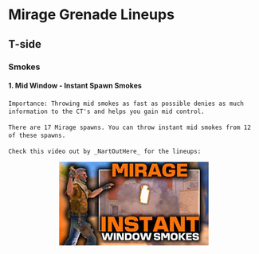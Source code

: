 # Mirage Grenade Lineups

## T-side

### Smokes

#### 1. Mid Window - Instant Spawn Smokes
    Importance: Throwing mid smokes as fast as possible denies as much information to the CT's and helps you gain mid control.
    
    There are 17 Mirage spawns. You can throw instant mid smokes from 12 of these spawns.
    
    Check this video out by _NartOutHere_ for the lineups:
<div align="center">
    <a href="https://www.youtube.com/watch?v=uOJEc2rPRfc&t=168s">
        <img src="../imgs/nartouthere-mirage-midsmokes-tmb.jpg" alt="NartOutHere instant house smokes on Anubis thumbnail.">
    </a>
</div>
